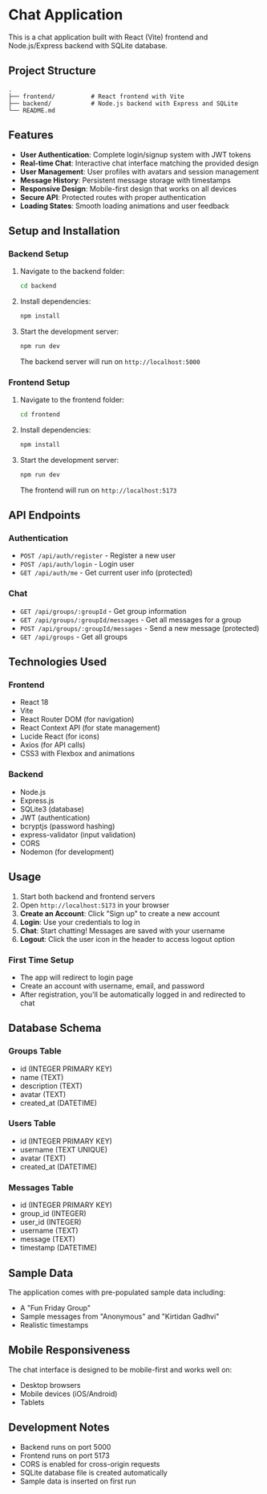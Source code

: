 # Chat Application

This is a chat application built with React (Vite) frontend and Node.js/Express backend with SQLite database.

## Project Structure

```
.
├── frontend/          # React frontend with Vite
├── backend/           # Node.js backend with Express and SQLite
└── README.md
```

## Features

- **User Authentication**: Complete login/signup system with JWT tokens
- **Real-time Chat**: Interactive chat interface matching the provided design
- **User Management**: User profiles with avatars and session management
- **Message History**: Persistent message storage with timestamps
- **Responsive Design**: Mobile-first design that works on all devices
- **Secure API**: Protected routes with proper authentication
- **Loading States**: Smooth loading animations and user feedback

## Setup and Installation

### Backend Setup

1. Navigate to the backend folder:
   ```bash
   cd backend
   ```

2. Install dependencies:
   ```bash
   npm install
   ```

3. Start the development server:
   ```bash
   npm run dev
   ```

   The backend server will run on `http://localhost:5000`

### Frontend Setup

1. Navigate to the frontend folder:
   ```bash
   cd frontend
   ```

2. Install dependencies:
   ```bash
   npm install
   ```

3. Start the development server:
   ```bash
   npm run dev
   ```

   The frontend will run on `http://localhost:5173`

## API Endpoints

### Authentication
- `POST /api/auth/register` - Register a new user
- `POST /api/auth/login` - Login user
- `GET /api/auth/me` - Get current user info (protected)

### Chat
- `GET /api/groups/:groupId` - Get group information
- `GET /api/groups/:groupId/messages` - Get all messages for a group
- `POST /api/groups/:groupId/messages` - Send a new message (protected)
- `GET /api/groups` - Get all groups

## Technologies Used

### Frontend
- React 18
- Vite
- React Router DOM (for navigation)
- React Context API (for state management)
- Lucide React (for icons)
- Axios (for API calls)
- CSS3 with Flexbox and animations

### Backend
- Node.js
- Express.js
- SQLite3 (database)
- JWT (authentication)
- bcryptjs (password hashing)
- express-validator (input validation)
- CORS
- Nodemon (for development)

## Usage

1. Start both backend and frontend servers
2. Open `http://localhost:5173` in your browser
3. **Create an Account**: Click "Sign up" to create a new account
4. **Login**: Use your credentials to log in
5. **Chat**: Start chatting! Messages are saved with your username
6. **Logout**: Click the user icon in the header to access logout option

### First Time Setup
- The app will redirect to login page
- Create an account with username, email, and password
- After registration, you'll be automatically logged in and redirected to chat

## Database Schema

### Groups Table
- id (INTEGER PRIMARY KEY)
- name (TEXT)
- description (TEXT)
- avatar (TEXT)
- created_at (DATETIME)

### Users Table
- id (INTEGER PRIMARY KEY)
- username (TEXT UNIQUE)
- avatar (TEXT)
- created_at (DATETIME)

### Messages Table
- id (INTEGER PRIMARY KEY)
- group_id (INTEGER)
- user_id (INTEGER)
- username (TEXT)
- message (TEXT)
- timestamp (DATETIME)

## Sample Data

The application comes with pre-populated sample data including:
- A "Fun Friday Group" 
- Sample messages from "Anonymous" and "Kirtidan Gadhvi"
- Realistic timestamps

## Mobile Responsiveness

The chat interface is designed to be mobile-first and works well on:
- Desktop browsers
- Mobile devices (iOS/Android)
- Tablets

## Development Notes

- Backend runs on port 5000
- Frontend runs on port 5173
- CORS is enabled for cross-origin requests
- SQLite database file is created automatically
- Sample data is inserted on first run